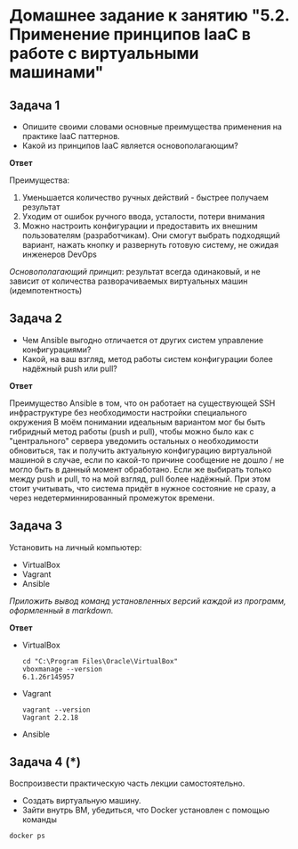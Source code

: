 
# Домашнее задание к занятию "5.2. Применение принципов IaaC в работе с виртуальными машинами"

## Задача 1

- Опишите своими словами основные преимущества применения на практике IaaC паттернов.
- Какой из принципов IaaC является основополагающим?

**Ответ**

Преимущества:
1. Уменьшается количество ручных действий - быстрее получаем результат
2. Уходим от ошибок ручного ввода, усталости, потери внимания
3. Можно настроить конфигурации и предоставить их внешним пользователям (разработчикам). Они смогут выбрать подходящий вариант, нажать кнопку и развернуть готовую систему, не ожидая инженеров DevOps

*Основополагающий принцип*: результат всегда одинаковый, и не зависит от количества разворачиваемых виртуальных машин (идемпотентность)

## Задача 2

- Чем Ansible выгодно отличается от других систем управление конфигурациями?
- Какой, на ваш взгляд, метод работы систем конфигурации более надёжный push или pull?

**Ответ**

Преимущество Ansible в том, что он работает на существующей SSH инфраструктуре без необходимости настройки специального окружения
В моём понимании идеальным вариантом мог бы быть гибридный метод работы (push и pull), чтобы можно было как с "центрального" сервера уведомить остальных о необходимости обновиться, так и получить актуальную конфигурацию виртуальной машиной в случае, если по какой-то причине сообщение не дошло / не могло быть в данный момент обработано.
Если же выбирать только между push и pull, то на мой взгляд, pull более надёжный. При этом стоит учитывать, что система придёт в нужное состояние не сразу, а через недетерминнированный промежуток времени.

## Задача 3

Установить на личный компьютер:

- VirtualBox
- Vagrant
- Ansible

*Приложить вывод команд установленных версий каждой из программ, оформленный в markdown.*

**Ответ**

- VirtualBox
  ```console
  cd "C:\Program Files\Oracle\VirtualBox"
  vboxmanage --version
  6.1.26r145957
  ```
- Vagrant
  ```console
  vagrant --version
  Vagrant 2.2.18
  ```
- Ansible 


## Задача 4 (*)

Воспроизвести практическую часть лекции самостоятельно.

- Создать виртуальную машину.
- Зайти внутрь ВМ, убедиться, что Docker установлен с помощью команды
```
docker ps
```
